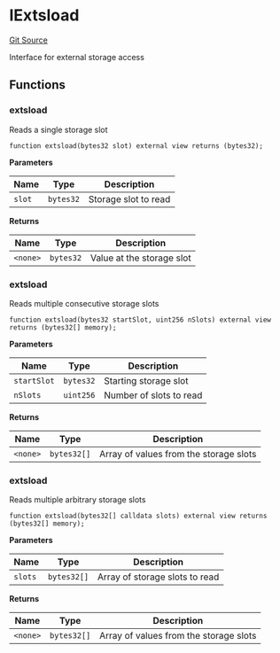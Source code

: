 # IExtsload
[Git Source](https://github.com/VerisLabs/KAM/blob/9795d1f125ce213b0546f9362ce72f5e0331817f/src/interfaces/IExtsload.sol)

Interface for external storage access


## Functions
### extsload

Reads a single storage slot


```solidity
function extsload(bytes32 slot) external view returns (bytes32);
```
**Parameters**

|Name|Type|Description|
|----|----|-----------|
|`slot`|`bytes32`|Storage slot to read|

**Returns**

|Name|Type|Description|
|----|----|-----------|
|`<none>`|`bytes32`|Value at the storage slot|


### extsload

Reads multiple consecutive storage slots


```solidity
function extsload(bytes32 startSlot, uint256 nSlots) external view returns (bytes32[] memory);
```
**Parameters**

|Name|Type|Description|
|----|----|-----------|
|`startSlot`|`bytes32`|Starting storage slot|
|`nSlots`|`uint256`|Number of slots to read|

**Returns**

|Name|Type|Description|
|----|----|-----------|
|`<none>`|`bytes32[]`|Array of values from the storage slots|


### extsload

Reads multiple arbitrary storage slots


```solidity
function extsload(bytes32[] calldata slots) external view returns (bytes32[] memory);
```
**Parameters**

|Name|Type|Description|
|----|----|-----------|
|`slots`|`bytes32[]`|Array of storage slots to read|

**Returns**

|Name|Type|Description|
|----|----|-----------|
|`<none>`|`bytes32[]`|Array of values from the storage slots|


